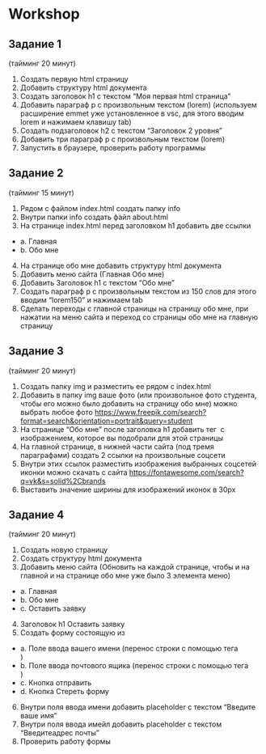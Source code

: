 # Workshop

## Задание 1 

(тайминг 20 минут)

1. Создать первую html страницу
2. Добавить структуру html документа
3. Создать заголовок h1 с текстом “Моя первая html страница”
4. Добавить параграф p с произвольным текстом (lorem) (используем расширение emmet уже установленное в vsc, для этого вводим lorem и нажимаем клавишу tab)
5. Создать подзаголовок h2 с текстом “Заголовок 2 уровня”
6. Добавить три параграф p с произвольным текстом (lorem)
7. Запустить в браузере, проверить работу программы

## Задание 2 

(тайминг 15 минут)

1. Рядом с файлом index.html создать папку info
2. Внутри папки info создать файл about.html
3. На странице index.html перед заголовком h1 добавить две ссылки

- a. Главная
- b. Обо мне

4. На странице обо мне добавить структуру html документа
5. Добавить меню сайта (Главная Обо мне)
6. Добавить Заголовок h1 с текстом “Обо мне”
7. Создать параграф p с произвольным текстом из 150 слов для этого вводим “lorem150” и нажимаем tab
8. Сделать переходы с главной страницы на страницу обо мне, при нажатии на меню сайта и переход со страницы обо мне на главную страницу

## Задание 3 

(тайминг 20 минут)

1. Создать папку img и разместить ее рядом с index.html
2. Добавить в папку img ваше фото (или произвольное фото студента, чтобы его можно было добавить на страницу обо мне) можно выбрать любое фото https://www.freepik.com/search?format=search&orientation=portrait&query=student
3. На странице “Обо мне” после заголовка h1 добавить тег <img> с изображением, которое вы подобрали для этой страницы
4. На главной странице, в нижней части сайта (под тремя
параграфами) создать 2 ссылки на произвольные соцсети
5. Внутри этих ссылок разместить изображения выбранных соцсетей
иконки можно скачать с сайта https://fontawesome.com/search?q=vk&s=solid%2Cbrands
6. Выставить значение ширины для изображений иконок в 30px

## Задание 4

(тайминг 20 минут)

1. Создать новую страницу
2. Создать структуру html документа
3. Добавить меню сайта (Обновить на каждой странице, чтобы и на главной и на странице обо мне уже было 3 элемента меню)

- a. Главная
- b. Обо мне
- c. Оставить заявку

4. Заголовок h1 Оставить заявку
5. Создать форму состоящую из

- a. Поле ввода вашего имени (перенос строки с помощью тега <br>)
- b. Поле ввода почтового ящика (перенос строки с помощью тега<br>)
- c. Кнопка отправить
- d. Кнопка Стереть форму

6. Внутри поля ввода имени добавить placeholder с текстом “Введите ваше имя”
7. Внутри поля ввода имейл добавить placeholder с текстом “Введитеадрес почты”
8. Проверить работу формы
